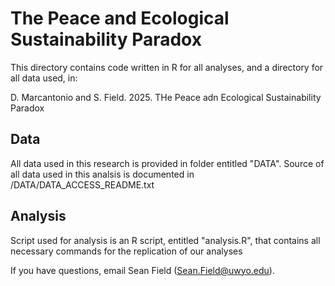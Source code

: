 # The Peace and Ecological Sustainability Paradox

This directory contains code written in R for all analyses, and a directory for all data used, in:

 D. Marcantonio and S. Field. 2025. THe Peace adn Ecological Sustainability Paradox
 
## Data 

All data used in this research is provided in folder entitled "DATA". Source of all data used in this analsis is documented in /DATA/DATA_ACCESS_README.txt

## Analysis

Script used for analysis is an R script, entitled "analysis.R", that contains all necessary commands for the replication of our analyses

If you have questions, email Sean Field (Sean.Field@uwyo.edu).
